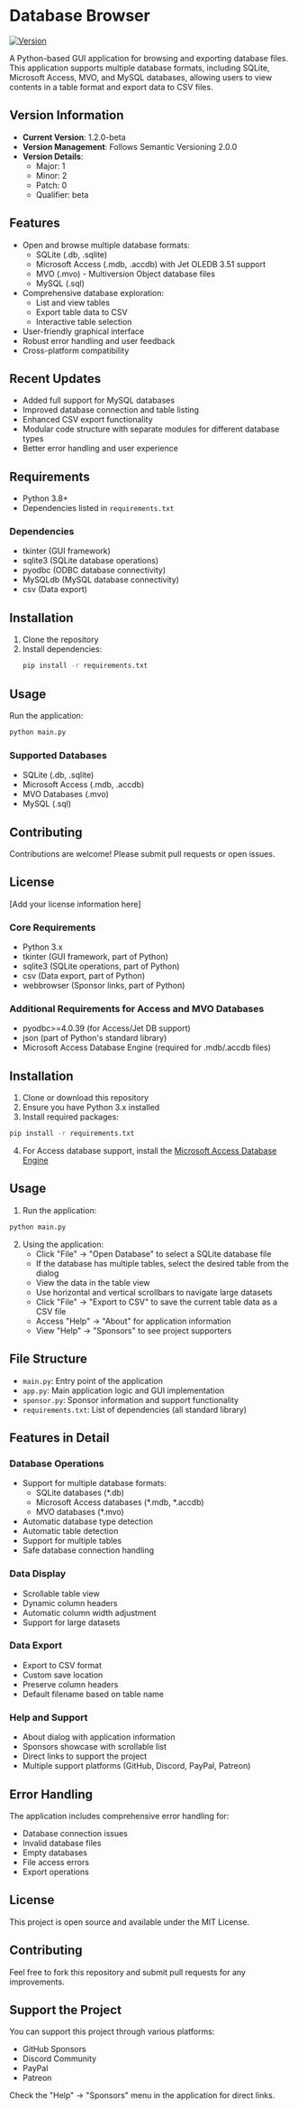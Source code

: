# Database Browser

[![Version](https://img.shields.io/badge/version-1.2.0--beta-blue.svg)](https://semver.org)

A Python-based GUI application for browsing and exporting database files. This application supports multiple database formats, including SQLite, Microsoft Access, MVO, and MySQL databases, allowing users to view contents in a table format and export data to CSV files.

## Version Information

- **Current Version**: 1.2.0-beta
- **Version Management**: Follows Semantic Versioning 2.0.0
- **Version Details**: 
  - Major: 1
  - Minor: 2
  - Patch: 0
  - Qualifier: beta

## Features

- Open and browse multiple database formats:
  - SQLite (.db, .sqlite)
  - Microsoft Access (.mdb, .accdb) with Jet OLEDB 3.51 support
  - MVO (.mvo) - Multiversion Object database files
  - MySQL (.sql)
- Comprehensive database exploration:
  - List and view tables
  - Export table data to CSV
  - Interactive table selection
- User-friendly graphical interface
- Robust error handling and user feedback
- Cross-platform compatibility

## Recent Updates

- Added full support for MySQL databases
- Improved database connection and table listing
- Enhanced CSV export functionality
- Modular code structure with separate modules for different database types
- Better error handling and user experience

## Requirements

- Python 3.8+
- Dependencies listed in `requirements.txt`

### Dependencies

- tkinter (GUI framework)
- sqlite3 (SQLite database operations)
- pyodbc (ODBC database connectivity)
- MySQLdb (MySQL database connectivity)
- csv (Data export)

## Installation

1. Clone the repository
2. Install dependencies:
   ```bash
   pip install -r requirements.txt
   ```

## Usage

Run the application:
```bash
python main.py
```

### Supported Databases
- SQLite (.db, .sqlite)
- Microsoft Access (.mdb, .accdb)
- MVO Databases (.mvo)
- MySQL (.sql)

## Contributing
Contributions are welcome! Please submit pull requests or open issues.

## License
[Add your license information here]

### Core Requirements
- Python 3.x
- tkinter (GUI framework, part of Python)
- sqlite3 (SQLite operations, part of Python)
- csv (Data export, part of Python)
- webbrowser (Sponsor links, part of Python)

### Additional Requirements for Access and MVO Databases
- pyodbc>=4.0.39 (for Access/Jet DB support)
- json (part of Python's standard library)
- Microsoft Access Database Engine (required for .mdb/.accdb files)

## Installation

1. Clone or download this repository
2. Ensure you have Python 3.x installed
3. Install required packages:
```bash
pip install -r requirements.txt
```
4. For Access database support, install the [Microsoft Access Database Engine](https://www.microsoft.com/en-us/download/details.aspx?id=54920)

## Usage

1. Run the application:
```bash
python main.py
```

2. Using the application:
   - Click "File" → "Open Database" to select a SQLite database file
   - If the database has multiple tables, select the desired table from the dialog
   - View the data in the table view
   - Use horizontal and vertical scrollbars to navigate large datasets
   - Click "File" → "Export to CSV" to save the current table data as a CSV file
   - Access "Help" → "About" for application information
   - View "Help" → "Sponsors" to see project supporters

## File Structure

- `main.py`: Entry point of the application
- `app.py`: Main application logic and GUI implementation
- `sponsor.py`: Sponsor information and support functionality
- `requirements.txt`: List of dependencies (all standard library)

## Features in Detail

### Database Operations
- Support for multiple database formats:
  - SQLite databases (*.db)
  - Microsoft Access databases (*.mdb, *.accdb)
  - MVO databases (*.mvo)
- Automatic database type detection
- Automatic table detection
- Support for multiple tables
- Safe database connection handling

### Data Display
- Scrollable table view
- Dynamic column headers
- Automatic column width adjustment
- Support for large datasets

### Data Export
- Export to CSV format
- Custom save location
- Preserve column headers
- Default filename based on table name

### Help and Support
- About dialog with application information
- Sponsors showcase with scrollable list
- Direct links to support the project
- Multiple support platforms (GitHub, Discord, PayPal, Patreon)

## Error Handling

The application includes comprehensive error handling for:
- Database connection issues
- Invalid database files
- Empty databases
- File access errors
- Export operations

## License

This project is open source and available under the MIT License.

## Contributing

Feel free to fork this repository and submit pull requests for any improvements.

## Support the Project

You can support this project through various platforms:
- GitHub Sponsors
- Discord Community
- PayPal
- Patreon

Check the "Help" → "Sponsors" menu in the application for direct links.
